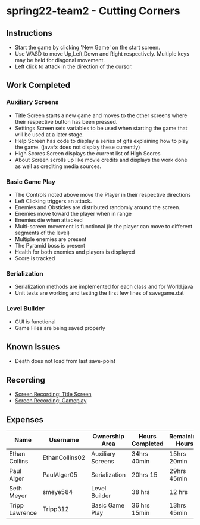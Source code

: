 # spring22-team2 - Cutting Corners
## Instructions
* Start the game by clicking 'New Game' on the start screen.
* Use WASD to move Up,Left,Down and Right respectively. Multiple keys may be held for diagonal movement.
* Left click to attack in the direction of the cursor.
## Work Completed
### Auxiliary Screens
* Title Screen starts a new game and moves to the other screens where their respective button has been pressed.
* Settings Screen sets variables to be used when starting the game that will be used at a later stage.
* Help Screen has code to display a series of gifs explaining how to play the game. (javafx does not display these currently)
* High Scores Screen displays the current list of High Scores
* About Screen scrolls up like movie credits and displays the work done as well as crediting media sources.

### Basic Game Play
* The Controls noted above move the Player in their respective directions
* Left Clicking triggers an attack.
* Enemies and Obsticles are distributed randomly around the screen.
* Enemies move toward the player when in range
* Enemies die when attacked
* Multi-screen movement is functional (ie the player can move to different segments of the level)
* Multiple enemies are present
* The Pyramid boss is present
* Health for both enemies and players is displayed
* Score is tracked

### Serialization
* Serialization methods are implemented for each class and for World.java
* Unit tests are working and testing the first few lines of savegame.dat

### Level Builder
* GUI is functional
* Game Files are being saved properly

## Known Issues
* Death does not load from last save-point
## Recording
* [Screen Recording: Title Screen](https://youtu.be/pOgFQCrmpjg)
* [Screen Recording: Gameplay](https://youtu.be/HDGT9HjBVqo)
## Expenses
|Name|Username|Ownership Area|Hours Completed|Remaining Hours|Journal|
|---|---|---|---|----|---|
|Ethan Collins|EthanCollins02|Auxiliary Screens|34hrs 40min|15hrs 20min|[Ethan's Journal](https://github.com/bjucps209/spring22-team2/wiki/EthanJournal)|
|Paul Alger|PaulAlger05|Serialization|20hrs 15|29hrs 45min|[Paul's Journal](https://github.com/bjucps209/spring22-team2/wiki/PaulJournal)|
|Seth Meyer|smeye584|Level Builder|38 hrs|12 hrs|[Seth's Journal](https://github.com/bjucps209/spring22-team2/wiki/SethJournal)|
|Tripp Lawrence|Tripp312|Basic Game Play|36 hrs 15min|13hrs 45min|[Tripp's Journal](https://github.com/bjucps209/spring22-team2/wiki/TrippJournal)|

